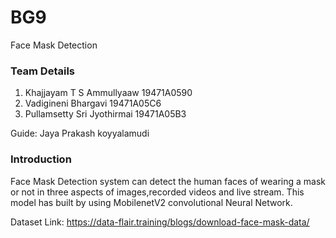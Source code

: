 # BG9
Face Mask Detection

### Team Details

1. Khajjayam T S Ammullyaaw 19471A0590
2. Vadigineni Bhargavi 19471A05C6
3. Pullamsetty Sri Jyothirmai 19471A05B3

Guide:
Jaya Prakash koyyalamudi

### Introduction
Face Mask Detection system can detect the human faces of wearing a mask or not in three aspects of images,recorded videos and live stream. This model has built by using MobilenetV2 convolutional Neural Network.<br/>

Dataset Link: https://data-flair.training/blogs/download-face-mask-data/
